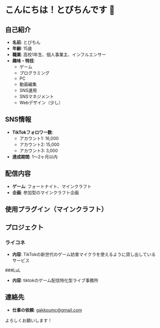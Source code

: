 # こんにちは！とびちんです 🌟

## 自己紹介

- **名前**: とびちん
- **年齢**: 15歳
- **職業**: 高校1年生、個人事業主、インフルエンサー
- **趣味・特技**:
  - ゲーム
  - プログラミング
  - PC
  - 動画編集
  - SNS運用
  - SNSマネジメント
  - Webデザイン（少し）

## SNS情報

- **TikTokフォロワー数**:
  - アカウント1: 16,000
  - アカウント2: 15,000
  - アカウント3: 3,000
- **達成期間**: 1〜2ヶ月以内

## 配信内容

- **ゲーム**: フォートナイト、マインクラフト
- **企画**: 参加型のマインクラフト企画

## 使用プラグイン（マインクラフト）

## プロジェクト

### ライコネ

- **内容**: TikTokの新世代のゲーム妨害マイクラを使えるように貸し出しているサービス

###LuL

- **内容**: tiktokのゲーム配信特化型ライブ事務所
 
## 連絡先

- **仕事の依頼**: gakkoumc@gmail.com

よろしくお願いします！
